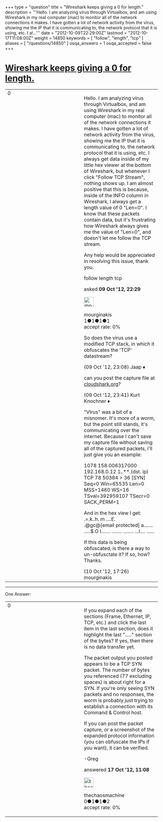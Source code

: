 +++
type = "question"
title = "Wireshark keeps giving a 0 for length."
description = '''Hello. I am analyzing virus through Virtualbox, and am using Wireshark in my real computer (mac) to monitor all of the network connections it makes. I have gotten a lot of network activity from the virus, showing me the IP that it is communicating to, the network protocol that it is using, etc. I al...'''
date = "2012-10-09T22:29:00Z"
lastmod = "2012-10-17T11:08:00Z"
weight = 14850
keywords = [ "follow", "length", "tcp" ]
aliases = [ "/questions/14850" ]
osqa_answers = 1
osqa_accepted = false
+++

<div class="headNormal">

# [Wireshark keeps giving a 0 for length.](/questions/14850/wireshark-keeps-giving-a-0-for-length)

</div>

<div id="main-body">

<div id="askform">

<table id="question-table" style="width:100%;"><colgroup><col style="width: 50%" /><col style="width: 50%" /></colgroup><tbody><tr class="odd"><td style="width: 30px; vertical-align: top"><div class="vote-buttons"><span id="post-14850-upvote" class="ajax-command post-vote up" rel="nofollow" title="I like this post (click again to cancel)"> </span><div id="post-14850-score" class="post-score" title="current number of votes">0</div><span id="post-14850-downvote" class="ajax-command post-vote down" rel="nofollow" title="I dont like this post (click again to cancel)"> </span> <span id="favorite-mark" class="ajax-command favorite-mark" rel="nofollow" title="mark/unmark this question as favorite (click again to cancel)"> </span><div id="favorite-count" class="favorite-count"></div></div></td><td><div id="item-right"><div class="question-body"><p>Hello. I am analyzing virus through Virtualbox, and am using Wireshark in my real computer (mac) to monitor all of the network connections it makes. I have gotten a lot of network activity from the virus, showing me the IP that it is communicating to, the network protocol that it is using, etc. I always get data inside of my little hex viewer at the bottom of Wireshark, but whenever I click "Follow TCP Stream", nothing shows up. I am almost positive that this is because, inside of the INFO column in Wireshark, I always get a length value of 0 "Len=0". I know that these packets contain data, but it's frustrating how Wireshark always gives me the value of "Len=0", and doesn't let me follow the TCP stream.</p><p>Any help would be appreciated in resolving this issue, thank you.</p></div><div id="question-tags" class="tags-container tags"><span class="post-tag tag-link-follow" rel="tag" title="see questions tagged &#39;follow&#39;">follow</span> <span class="post-tag tag-link-length" rel="tag" title="see questions tagged &#39;length&#39;">length</span> <span class="post-tag tag-link-tcp" rel="tag" title="see questions tagged &#39;tcp&#39;">tcp</span></div><div id="question-controls" class="post-controls"></div><div class="post-update-info-container"><div class="post-update-info post-update-info-user"><p>asked <strong>09 Oct '12, 22:29</strong></p><img src="https://secure.gravatar.com/avatar/040ca03d78af0415b2a15631f06e64c3?s=32&amp;d=identicon&amp;r=g" class="gravatar" width="32" height="32" alt="mourginakis&#39;s gravatar image" /><p><span>mourginakis</span><br />
<span class="score" title="1 reputation points">1</span><span title="1 badges"><span class="badge1">●</span><span class="badgecount">1</span></span><span title="1 badges"><span class="silver">●</span><span class="badgecount">1</span></span><span title="1 badges"><span class="bronze">●</span><span class="badgecount">1</span></span><br />
<span class="accept_rate" title="Rate of the user&#39;s accepted answers">accept rate:</span> <span title="mourginakis has no accepted answers">0%</span></p></div></div><div id="comments-container-14850" class="comments-container"><span id="14853"></span><div id="comment-14853" class="comment"><div id="post-14853-score" class="comment-score"></div><div class="comment-text"><p>So does the virus use a modified TCP stack, in which it obfuscates the 'TCP' datastream?</p></div><div id="comment-14853-info" class="comment-info"><span class="comment-age">(09 Oct '12, 23:08)</span> <span class="comment-user userinfo">Jaap ♦</span></div></div><span id="14856"></span><div id="comment-14856" class="comment"><div id="post-14856-score" class="comment-score"></div><div class="comment-text"><p>can you post the capture file at <a href="http://cloudshark.org">cloudshark.org</a>?</p></div><div id="comment-14856-info" class="comment-info"><span class="comment-age">(09 Oct '12, 23:41)</span> <span class="comment-user userinfo">Kurt Knochner ♦</span></div></div><span id="14907"></span><div id="comment-14907" class="comment"><div id="post-14907-score" class="comment-score"></div><div class="comment-text"><p>"VIrus" was a bit of a misnomer. It's more of a worm, but the point still stands, it's communicating over the internet. Because I can't save my capture file without saving all of the captured packets, i'll just give you an example:</p><p>1078 158.006317000 192.168.0.12 1<strong>.</strong>.**<em>.</em>(dst. ip) TCP 78 50384 &gt; 36 [SYN] Seq=0 Win=65535 Len=0 MSS=1460 WS=16 TSval=392959107 TSecr=0 SACK_PERM=1</p><p>And in the hex view I get: .=.k..h. m ....E. .<span>@gc</span>@<span class="__cf_email__" data-cfemail="84aac4aa">[email protected]</span> a....... .....$.O l....... ........ ........ ...l.... ......<br />
</p><p>If this data is being obfuscated, is there a way to un-obfusctate it? If so, how? Thanks.</p></div><div id="comment-14907-info" class="comment-info"><span class="comment-age">(10 Oct '12, 17:26)</span> <span class="comment-user userinfo">mourginakis</span></div></div></div><div id="comment-tools-14850" class="comment-tools"></div><div class="clear"></div><div id="comment-14850-form-container" class="comment-form-container"></div><div class="clear"></div></div></td></tr></tbody></table>

------------------------------------------------------------------------

<div class="tabBar">

<span id="sort-top"></span>

<div class="headQuestions">

One Answer:

</div>

</div>

<span id="15063"></span>

<div id="answer-container-15063" class="answer">

<table style="width:100%;"><colgroup><col style="width: 50%" /><col style="width: 50%" /></colgroup><tbody><tr class="odd"><td style="width: 30px; vertical-align: top"><div class="vote-buttons"><span id="post-15063-upvote" class="ajax-command post-vote up" rel="nofollow" title="I like this post (click again to cancel)"> </span><div id="post-15063-score" class="post-score" title="current number of votes">0</div><span id="post-15063-downvote" class="ajax-command post-vote down" rel="nofollow" title="I dont like this post (click again to cancel)"> </span></div></td><td><div class="item-right"><div class="answer-body"><p>If you expand each of the sections (Frame, Ethernet, IP, TCP, etc.) and click the last item in the last section, does it highlight the last "....." section of the bytes? If yes, then there is no data transfer yet.</p><p>The packet output you posted appears to be a TCP SYN packet. The number of bytes you referenced (77 excluding spaces) is about right for a SYN. If you're only seeing SYN packets and no responses, the worm is probably just trying to establish a connection with its Command &amp; Control host.</p><p>If you can post the packet capture, or a screenshot of the expanded protocol information (you can obfuscate the IPs if you want), it can be verified.</p><p>-Greg</p></div><div class="answer-controls post-controls"></div><div class="post-update-info-container"><div class="post-update-info post-update-info-user"><p>answered <strong>17 Oct '12, 11:08</strong></p><img src="https://secure.gravatar.com/avatar/6af533edcd07f58511d208454431454d?s=32&amp;d=identicon&amp;r=g" class="gravatar" width="32" height="32" alt="thechaosmachine&#39;s gravatar image" /><p><span>thechaosmachine</span><br />
<span class="score" title="0 reputation points">0</span><span title="1 badges"><span class="badge1">●</span><span class="badgecount">1</span></span><span title="1 badges"><span class="silver">●</span><span class="badgecount">1</span></span><span title="2 badges"><span class="bronze">●</span><span class="badgecount">2</span></span><br />
<span class="accept_rate" title="Rate of the user&#39;s accepted answers">accept rate:</span> <span title="thechaosmachine has no accepted answers">0%</span> </br></p></div></div><div id="comments-container-15063" class="comments-container"></div><div id="comment-tools-15063" class="comment-tools"></div><div class="clear"></div><div id="comment-15063-form-container" class="comment-form-container"></div><div class="clear"></div></div></td></tr></tbody></table>

</div>

<div class="paginator-container-left">

</div>

</div>

</div>

